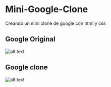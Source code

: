 # Mini-Google-Clone
Creando un mini clone de google con html y css
## Google Original
![alt text](https://drive.google.com/uc?id=1eM194TpqC-uJkp8LMtbIR8jxi9He4u_-)
## Google clone
![alt text](https://drive.google.com/uc?id=1cIP-IpGoeS_HQNsjxJxqg6O9ETk4VcRq)
